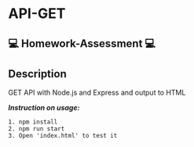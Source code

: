 # API-GET
## :computer:  Homework-Assessment  :computer:

## Description
GET API with Node.js and Express and output to HTML

***Instruction on usage:***
````
1. npm install
2. npm run start
3. Open 'index.html' to test it
````